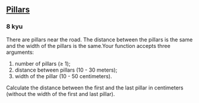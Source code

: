 <h2><a href=https://www.codewars.com/kata/5bb0c58f484fcd170700063d/train/csharp target="_blank">Pillars</a></h2><h3>8 kyu</h3><p>There are pillars near the road. The distance between the pillars is the same and the width of the pillars is the same.Your function accepts three arguments:</p><ol><li>number of pillars (≥ 1);</li><li>distance between pillars (10 - 30 meters);</li><li>width of the pillar (10 - 50 centimeters).</li></ol><p>Calculate the distance between the first and the last pillar in centimeters (without the width of the first and last pillar).</p>